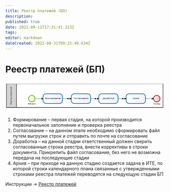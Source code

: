 ```yaml
---
title: Реестр платежей (БП)
description: 
published: true
date: 2022-09-11T17:31:41.313Z
tags: 
editor: markdown
dateCreated: 2022-08-31T09:15:40.634Z
---
```


# Реестр платежей (БП)

![](<../../../assets/8 (2).png>)


1. Формирование – первая стадия, на которой производится первоначальное заполнение и проверка реестра
2. Согласование – на данном этапе необходимо сформировать файл путем выгрузки строк и отправить по почте на согласование
3. Доработка – на данной стадии ответственный должен сверить согласованные строки реестра, внести коррективы в строки документа. Прикрепить файл согласования, без него не возможна передача на последующие стадии
4. Архив – при приходе на данную стадию создается задача в ИТЕ, по которой строки календарного плана связанные с утвержденными строками реестра платежей переводятся на следующую стадии БП

Инструкции -> [Реестр платежей](../formirovanie-reestra-platezhei.md)
